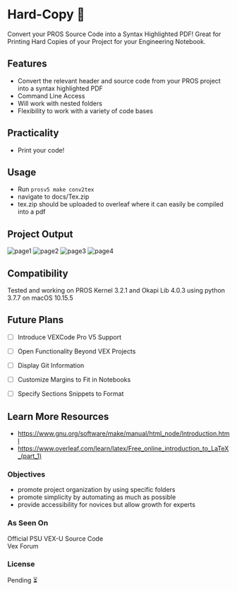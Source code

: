 # Hard-Copy 💾
Convert your PROS Source Code into a Syntax Highlighted PDF! Great for Printing Hard Copies of your Project for your Engineering Notebook.


## Features
- Convert the relevant header and source code from your PROS project into a syntax highlighted PDF
- Command Line Access
- Will work with nested folders
- Flexibility to work with a variety of code bases
## Practicality
- Print your code!
## Usage 
- Run `prosv5 make conv2tex`
- navigate to docs/Tex.zip
- tex.zip should be uploaded to overleaf where it can easily be compiled into a pdf

## Project Output
![page1](https://github.com/Udit8348/Hard-Copy/blob/master/PROJECT_TITLE-0.jpeg)
![page2](https://github.com/Udit8348/Hard-Copy/blob/master/PROJECT_TITLE%202-1.jpeg)
![page3](https://github.com/Udit8348/Hard-Copy/blob/master/PROJECT_TITLE%203-2.jpeg)
![page4](https://github.com/Udit8348/Hard-Copy/blob/master/PROJECT_TITLE%204-3.jpeg)

## Compatibility
Tested and working on PROS Kernel 3.2.1 and Okapi Lib 4.0.3 using python 3.7.7 on macOS 10.15.5
## Future Plans
- [ ] Introduce VEXCode Pro V5 Support
- [ ] Open Functionality Beyond VEX Projects
- [ ] Display Git Information
- [ ] Customize Margins to Fit in Notebooks
- [ ] Specify Sections Snippets to Format


## Learn More Resources
- https://www.gnu.org/software/make/manual/html_node/Introduction.html
- https://www.overleaf.com/learn/latex/Free_online_introduction_to_LaTeX_(part_1)

### Objectives
- promote project organization by using specific folders
- promote simplicity by automating as much as possible
- provide accessibility for novices but allow growth for experts

### As Seen On
Official PSU VEX-U Source Code\
Vex Forum
### License
Pending ⏳


